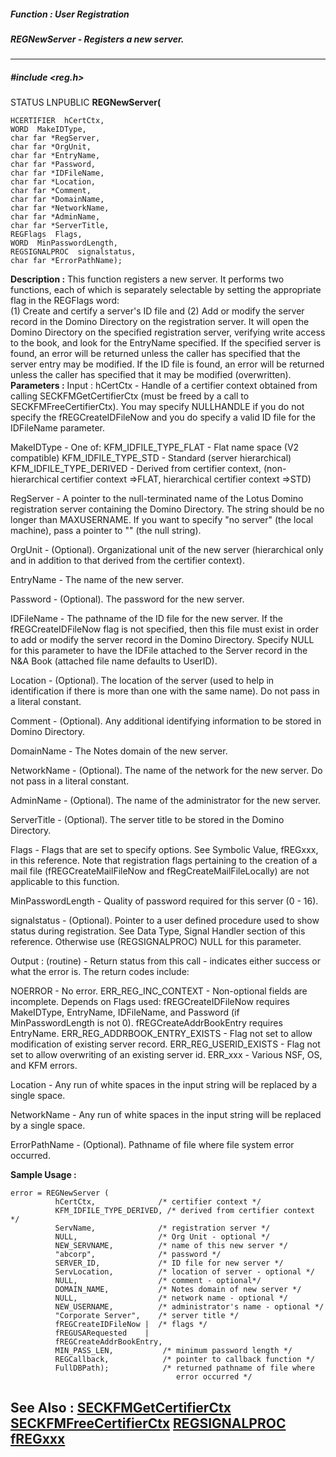 ##### Function : User Registration
##### REGNewServer - Registers a new server.
---
##### #include <reg.h>
STATUS LNPUBLIC **REGNewServer(**

	HCERTIFIER  hCertCtx,
	WORD  MakeIDType,
	char far *RegServer,
	char far *OrgUnit,
	char far *EntryName,
	char far *Password,
	char far *IDFileName,
	char far *Location,
	char far *Comment,
	char far *DomainName,
	char far *NetworkName,
	char far *AdminName,
	char far *ServerTitle,
	REGFlags  Flags,
	WORD  MinPasswordLength,
	REGSIGNALPROC  signalstatus,
	char far *ErrorPathName);
**Description :**
This function registers a new server.  It performs two functions, each of which 
is separately selectable by setting the appropriate flag in the REGFlags word:  
(1) Create and certify a server's ID file and (2) Add or modify the server 
record in the Domino Directory on the registration server.  It will open the 
Domino Directory on the specified registration server, verifying write access 
to the book, and look for the EntryName specified.  If the specified server is 
found, an error will be returned unless the caller has specified that the 
server entry may be modified.  If the ID file is found, an error will be 
returned unless the caller has specified that it may be modified (overwritten).
**Parameters :**
Input :
hCertCtx  -  Handle of a certifier context obtained from calling SECKFMGetCertifierCtx (must be freed by a call to SECKFMFreeCertifierCtx).    You may specify NULLHANDLE if you do not specify the fREGCreateIDFileNow and you do specify a valid ID file for the IDFileName parameter.

MakeIDType  -  One of:
	KFM_IDFILE_TYPE_FLAT - Flat name space (V2 compatible)
	KFM_IDFILE_TYPE_STD - Standard (server hierarchical)
	KFM_IDFILE_TYPE_DERIVED - Derived from certifier context, (non-hierarchical certifier context =>FLAT, hierarchical certifier context =>STD)

RegServer  -  A pointer to the null-terminated name of the Lotus Domino registration server containing the Domino Directory.  The string should be no longer than MAXUSERNAME. If you want to specify "no server" (the local machine), pass a pointer to "" (the null string).

OrgUnit  -  (Optional).  Organizational unit of the new server (hierarchical only and in addition to that derived from the certifier context).

EntryName  -  The name of the new server.

Password  -  (Optional).  The password for the new server.

IDFileName  -  The pathname of the ID file for the new server.   If the fREGCreateIDFileNow flag is not specified, then this file must exist in order to add or modify the server record in the Domino Directory.   Specify NULL for this parameter to have the IDFile attached to the Server record in the N&A Book (attached file name defaults to UserID).


Location  -  (Optional).  The location of the server (used to help in identification if there is more than one with the same name).  Do not pass in a literal constant.

Comment  -  (Optional).  Any additional identifying information to be stored in Domino Directory.

DomainName  -  The Notes domain of the new server.

NetworkName  -  (Optional).  The name of the network for the new server.   Do not pass in a literal constant.

AdminName  -  (Optional).  The name of the administrator for the new server.

ServerTitle  -  (Optional).  The server title to be stored in the Domino Directory.

Flags  -  Flags that are set to specify options.  See Symbolic Value, fREGxxx, in this reference.  Note that registration flags pertaining to the creation of a mail file  (fREGCreateMailFileNow and fRegCreateMailFileLocally) are not applicable to this function.

MinPasswordLength  -  Quality of password required for this server (0 - 16).

signalstatus  -  (Optional).  Pointer to a user defined procedure used to show status during registration.  See Data Type, Signal Handler section of this reference.  Otherwise use (REGSIGNALPROC) NULL for this parameter.

Output :
(routine)  -  Return status from this call - indicates either success or what the error is.  The return codes include:

NOERROR  -  No error.
ERR_REG_INC_CONTEXT  -  Non-optional fields are incomplete.  Depends on Flags used:
     fREGCreateIDFileNow requires MakeIDType, EntryName, IDFileName, and Password (if MinPasswordLength is not 0).
     fREGCreateAddrBookEntry requires EntryName.
ERR_REG_ADDRBOOK_ENTRY_EXISTS  -  Flag not set to allow modification of existing server record.
ERR_REG_USERID_EXISTS  -  Flag not set to allow overwriting of an existing server id.
ERR_xxx  -  Various NSF, OS, and KFM errors.


Location  -  Any run of white spaces in the input string will be replaced by a single space.

NetworkName  -  Any run of white spaces in the input string will be replaced by a single space.

ErrorPathName  -  (Optional).  Pathname of file where file system error occurred.

**Sample Usage :**
```
error = REGNewServer (
          hCertCtx,              /* certifier context */
          KFM_IDFILE_TYPE_DERIVED, /* derived from certifier context */
          ServName,              /* registration server */
          NULL,                  /* Org Unit - optional */
          NEW_SERVNAME,          /* name of this new server */
          "abcorp",              /* password */
          SERVER_ID,             /* ID file for new server */
          ServLocation,          /* location of server - optional */
          NULL,                  /* comment - optional*/
          DOMAIN_NAME,           /* Notes domain of new server */
          NULL,                  /* network name - optional */
          NEW_USERNAME,          /* administrator's name - optional */
          "Corporate Server",    /* server title */
          fREGCreateIDFileNow |  /* flags */
          fREGUSARequested    |
          fREGCreateAddrBookEntry,
          MIN_PASS_LEN,           /* minimum password length */
          REGCallback,            /* pointer to callback function */
          FullDBPath);            /* returned pathname of file where
                                     error occurred */
```
**See Also :**
[SECKFMGetCertifierCtx](D:/md_files/SECKFMGetCertifierCtx.md)
[SECKFMFreeCertifierCtx](D:/md_files/SECKFMFreeCertifierCtx.md)
[REGSIGNALPROC](D:/md_files/REGSIGNALPROC.md)
[fREGxxx](D:/md_files/fREGxxx.md)
---
